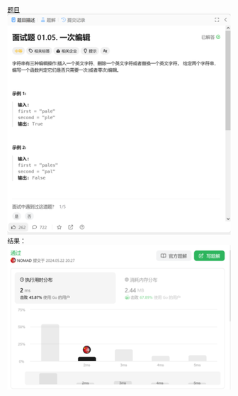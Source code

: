 [题目](https://leetcode.cn/problems/one-away-lcci/description/)
![pic](img.png)
结果：
![pic](result.png)
